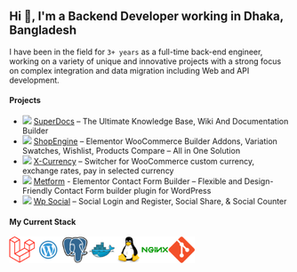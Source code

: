 ## Hi 👋, I'm a Backend Developer working in Dhaka, Bangladesh

I have been in the field for `3+ years` as a full-time back-end engineer, working on a variety of unique and innovative projects with a strong focus on complex integration and data migration including Web and API development.



#### Projects
- <img src="https://ps.w.org/superdocs/assets/icon-256x256.png" height="15"> [SuperDocs](https://wordpress.org/plugins/superdocs/) – The Ultimate Knowledge Base, Wiki And Documentation Builder
- <img src="https://ps.w.org/shopengine/assets/icon-128x128.gif" height="15"> [ShopEngine](https://wordpress.org/plugins/shopengine/) – Elementor WooCommerce Builder Addons, Variation Swatches, Wishlist, Products Compare – All in One Solution
- <img src="https://ps.w.org/x-currency/assets/icon-256x256.gif" height="15"> [X-Currency](https://wordpress.org/plugins/x-currency/) – Switcher for WooCommerce custom currency, exchange rates, pay in selected currency
- <img src="https://ps.w.org/metform/assets/icon-128x128.png" height="15"> [Metform](https://wordpress.org/plugins/metform/) - Elementor Contact Form Builder – Flexible and Design-Friendly Contact Form builder plugin for WordPress
- <img src="https://ps.w.org/wp-social/assets/icon-256x256.png" height="15"> [Wp Social](https://wordpress.org/plugins/wp-social/) – Social Login and Register, Social Share, & Social Counter


#### My Current Stack

<img height="48" src="img/laravel.png" alt="laravel"><img height="48" src="img/wordpress.png" alt="wordpress"><img height="48" src="img/postgresql-original.svg" alt="postgress"><img height="48" src="img/docker-original.svg" alt="Docker"><img height="48" src="img/linux-original.svg" alt="linux"><img height="48" src="img/nginx-original.svg" alt="nginx"><img height="48" src="img/git-original.svg" alt="git">
